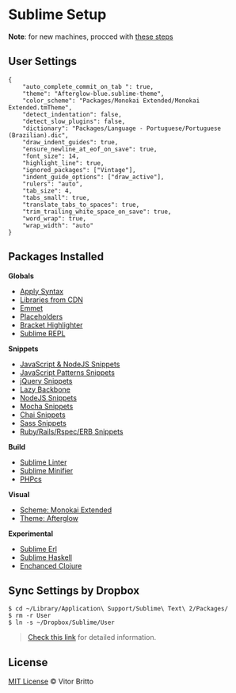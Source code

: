 # Sublime Setup


**Note**: for new machines, procced with [these steps](https://sublime.wbond.net/installation#st2)

## User Settings

    {
        "auto_complete_commit_on_tab ": true,
        "theme": "Afterglow-blue.sublime-theme",
        "color_scheme": "Packages/Monokai Extended/Monokai Extended.tmTheme",
        "detect_indentation": false,
        "detect_slow_plugins": false,
        "dictionary": "Packages/Language - Portuguese/Portuguese (Brazilian).dic",
        "draw_indent_guides": true,
        "ensure_newline_at_eof_on_save": true,
        "font_size": 14,
        "highlight_line": true,
        "ignored_packages": ["Vintage"],
        "indent_guide_options": ["draw_active"],
        "rulers": "auto",
        "tab_size": 4,
        "tabs_small": true,
        "translate_tabs_to_spaces": true,
        "trim_trailing_white_space_on_save": true,
        "word_wrap": true,
        "wrap_width": "auto"
    }


## Packages Installed

**Globals**

- [Apply Syntax](https://github.com/facelessuser/ApplySyntax)
- [Libraries from CDN](https://github.com/bwiklund/sublime-text-cdn)
- [Emmet](https://github.com/sergeche/emmet-sublime)
- [Placeholders](https://github.com/mrmartineau/Placeholders)
- [Bracket Highlighter](https://github.com/facelessuser/BracketHighlighter)
- [Sublime REPL](https://github.com/wuub/SublimeREPL)

**Snippets**

- [JavaScript & NodeJS Snippets](https://github.com/zenorocha/sublime-javascript-snippets)
- [JavaScript Patterns Snippets](https://github.com/caiogondim/js-patterns-sublime-snippets/)
- [jQuery Snippets](https://github.com/SublimeText/jQuery)
- [Lazy Backbone](https://github.com/pwhisenhunt/Sublime-Text-2-Lazy-Backbone.js-Package)
- [NodeJS Snippets](https://github.com/tanepiper/SublimeText-Nodejs)
- [Mocha Snippets](https://github.com/jfromaniello/sublime-mocha-snippets)
- [Chai Snippets](https://github.com/pensive612/sublime-chai-full-completions)
- [Sass Snippets](https://github.com/sublimebrasil/sublime-snippets-sass/)
- [Ruby/Rails/Rspec/ERB Snippets](https://github.com/j10io/railsdev-sublime-snippets)

**Build**

- [Sublime Linter](https://github.com/SublimeLinter/SublimeLinter-for-ST2)
- [Sublime Minifier](https://github.com/bistory/Sublime-Minifier)
- [PHPcs](https://github.com/benmatselby/sublime-phpcs)

**Visual**

- [Scheme: Monokai Extended](https://github.com/jonschlinkert/sublime-monokai-extended)
- [Theme: Afterglow](https://github.com/YabataDesign/afterglow-theme)

**Experimental**

- [Sublime Erl](https://github.com/ostinelli/SublimErl)
- [Sublime Haskell](https://github.com/SublimeHaskell/SublimeHaskell)
- [Enchanced Clojure](https://github.com/Foxboron/SublimeClojure)

## Sync Settings by Dropbox

    $ cd ~/Library/Application\ Support/Sublime\ Text\ 2/Packages/
    $ rm -r User
    $ ln -s ~/Dropbox/Sublime/User

> [Check this link](https://sublime.wbond.net/docs/syncing) for detailed information.

## License

[MIT License](http://vitorbritto.mit-license.org/) © Vitor Britto
